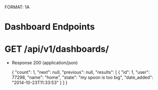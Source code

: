 FORMAT: 1A

# Dashboard Endpoints


# GET /api/v1/dashboards/
+ Response 200  (application/json)

    {
        "count": 1,
        "next": null,
        "previous": null,
        "results": [
            {
                "id": 1,
                "user": 77298,
                "name": "home",
                "state": "my spoon is too big",
                "date_added": "2014-10-23T11:33:53"
            }
        ]
    }
